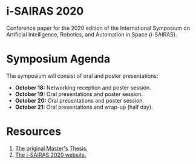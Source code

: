 # i-SAIRAS 2020
Conference paper for the 2020 edition of the International Symposium on Artificial Intelligence, Robotics, and Automation in Space (i-SAIRAS).

# Symposium Agenda
The symposium will consist of oral and poster presentations:
- **October 18:** Networking reception and poster session.
- **October 19:** Oral presentations and poster session.
- **October 20:** Oral presentations and poster session.
- **October 21:** Oral presentations and wrap-up (half day).

# Resources
1. [The original Master's Thesis.](https://github.com/georgeslabreche/master-thesis-sherpatt-solar-array)
2. [The i-SAIRAS 2020 website.](https://www.hou.usra.edu/meetings/isairas2020)
